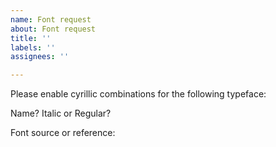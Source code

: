 ```yaml
---
name: Font request
about: Font request
title: ''
labels: ''
assignees: ''

---
```


Please enable cyrillic combinations for the following typeface:

Name?
Italic or Regular?

Font source or reference:
